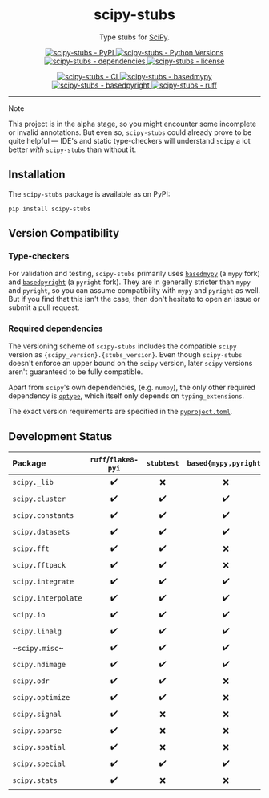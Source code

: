 <h1 align="center">scipy-stubs</h1>

<p align="center">
    Type stubs for <a href="https://github.com/scipy/scipy">SciPy</a>.
</p>

<p align="center">
    <a href="https://pypi.org/project/scipy-stubs/">
        <img
            alt="scipy-stubs - PyPI"
            src="https://img.shields.io/pypi/v/scipy-stubs?style=flat&color=olive"
        />
    </a>
    <a href="https://github.com/jorenham/scipy-stubs">
        <img
            alt="scipy-stubs - Python Versions"
            src="https://img.shields.io/pypi/pyversions/scipy-stubs?style=flat"
        />
    </a>
    <a href="https://github.com/jorenham/scipy-stubs">
        <img
            alt="scipy-stubs - dependencies"
            src="https://img.shields.io/librariesio/github/jorenham/scipy-stubs?style=flat&color=violet"
        />
    </a>
    <a href="https://github.com/jorenham/scipy-stubs">
        <img
            alt="scipy-stubs - license"
            src="https://img.shields.io/github/license/jorenham/scipy-stubs?style=flat"
        />
    </a>
</p>
<p align="center">
    <a href="https://github.com/jorenham/scipy-stubs/actions?query=workflow%3ACI">
        <img
            alt="scipy-stubs - CI"
            src="https://github.com/jorenham/scipy-stubs/workflows/CI/badge.svg"
        />
    </a>
    <!-- TODO -->
    <!-- <a href="https://github.com/pre-commit/pre-commit">
        <img
            alt="scipy-stubs - pre-commit"
            src="https://img.shields.io/badge/pre--commit-enabled-teal?logo=pre-commit"
        />
    </a> -->
    <a href="https://github.com/KotlinIsland/basedmypy">
        <img
            alt="scipy-stubs - basedmypy"
            src="https://img.shields.io/badge/basedmypy-checked-fd9002"
        />
    </a>
    <a href="https://detachhead.github.io/basedpyright">
        <img
            alt="scipy-stubs - basedpyright"
            src="https://img.shields.io/badge/basedpyright-checked-42b983"
        />
    </a>
    <a href="https://github.com/astral-sh/ruff">
        <img
            alt="scipy-stubs - ruff"
            src="https://img.shields.io/endpoint?url=https://raw.githubusercontent.com/astral-sh/ruff/main/assets/badge/v2.json"
        />
    </a>
</p>

---

> [!NOTE]
> This project is in the alpha stage, so you might encounter some incomplete or invalid annotations.
> But even so, `scipy-stubs` could already prove to be quite helpful &mdash;
> IDE's and static type-checkers will understand `scipy` a lot better *with* `scipy-stubs` than without it.

## Installation

The `scipy-stubs` package is available as on PyPI:

```shell
pip install scipy-stubs
```

## Version Compatibility

### Type-checkers

For validation and testing, `scipy-stubs` primarily uses [`basedmypy`](https://github.com/KotlinIsland/basedmypy) (a `mypy` fork)
and [`basedpyright`](https://github.com/DetachHead/basedpyright) (a `pyright` fork).
They are in generally stricter than `mypy` and `pyright`, so you can assume compatibility with `mypy` and `pyright` as well.
But if you find that this isn't the case, then don't hesitate to open an issue or submit a pull request.

### Required dependencies

The versioning scheme of `scipy-stubs` includes the compatible `scipy` version as `{scipy_version}.{stubs_version}`.
Even though `scipy-stubs` doesn't enforce an upper bound on the `scipy` version, later `scipy` versions aren't guaranteed to be
fully compatible.

Apart from `scipy`'s own dependencies, (e.g. `numpy`), the only other required dependency is
[`optype`](https://github.com/jorenham/optype), which itself only depends on `typing_extensions`.

The exact version requirements are specified in the [`pyproject.toml`](pyproject.toml).

## Development Status

| Package             | `ruff`/`flake8-pyi` | `stubtest`         | `based{mypy,pyright}` | completeness           |
| :------------------ | :-----------------: | :----------------: | :-------------------: | :--------------------: |
| `scipy._lib`        | :heavy_check_mark:  | :x:                | :x:                   | :waxing_crescent_moon: |
| `scipy.cluster`     | :heavy_check_mark:  | :heavy_check_mark: | :heavy_check_mark:    | :full_moon:            |
| `scipy.constants`   | :heavy_check_mark:  | :heavy_check_mark: | :heavy_check_mark:    | :full_moon:            |
| `scipy.datasets`    | :heavy_check_mark:  | :heavy_check_mark: | :heavy_check_mark:    | :full_moon:            |
| `scipy.fft`         | :heavy_check_mark:  | :heavy_check_mark: | :x:                   | :waxing_crescent_moon: |
| `scipy.fftpack`     | :heavy_check_mark:  | :heavy_check_mark: | :x:                   | :waxing_crescent_moon: |
| `scipy.integrate`   | :heavy_check_mark:  | :heavy_check_mark: | :heavy_check_mark:    | :waxing_gibbous_moon:  |
| `scipy.interpolate` | :heavy_check_mark:  | :heavy_check_mark: | :heavy_check_mark:    | :first_quarter_moon:   |
| `scipy.io`          | :heavy_check_mark:  | :heavy_check_mark: | :heavy_check_mark:    | :full_moon:            |
| `scipy.linalg`      | :heavy_check_mark:  | :heavy_check_mark: | :heavy_check_mark:    | :waxing_gibbous_moon:  |
| ~`scipy.misc`~      | :heavy_check_mark:  | :heavy_check_mark: | :heavy_check_mark:    | :full_moon:            |
| `scipy.ndimage`     | :heavy_check_mark:  | :heavy_check_mark: | :heavy_check_mark:    | :full_moon:            |
| `scipy.odr`         | :heavy_check_mark:  | :heavy_check_mark: | :x:                   | :waxing_crescent_moon: |
| `scipy.optimize`    | :heavy_check_mark:  | :heavy_check_mark: | :x:                   | :first_quarter_moon:   |
| `scipy.signal`      | :heavy_check_mark:  | :x:                | :x:                   | :new_moon:             |
| `scipy.sparse`      | :heavy_check_mark:  | :x:                | :x:                   | :waxing_crescent_moon: |
| `scipy.spatial`     | :heavy_check_mark:  | :x:                | :x:                   | :waxing_crescent_moon: |
| `scipy.special`     | :heavy_check_mark:  | :heavy_check_mark: | :heavy_check_mark:    | :first_quarter_moon:   |
| `scipy.stats`       | :heavy_check_mark:  | :x:                | :x:                   | :first_quarter_moon:   |
